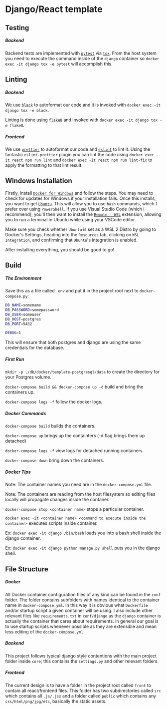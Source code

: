 # Django/React template

Testing
-----

##### Backend

Backend tests are implemented with [`pytest`](https://docs.pytest.org/en/latest/)
via [`tox`](https://tox.readthedocs.io/en/latest/). From the host system you need
to execute the command inside of the `django` container so `docker
exec -it django tox -e pytest` will accomplish this.

Linting
-----

##### Backend

We use [`black`](https://pypi.org/project/black/) to autoformat our code and it
is invoked with `docker exec -it django tox -e black`.

Linting is done using [`flake8`](https://pypi.org/project/flake8/) and invoked with
`docker exec -it django tox -e flake8`.

##### Frontend

We use [`prettier`](https://prettier.io/) to autoformat our code and [`eslint`](https://eslint.org/) to lint it.
Using the fantastic `eslint-prettier` plugin you can lint the code
using `docker exec -it react npm run lint` and `docker exec -it react npm run lint-fix` to apply the
formatting to that lint result.

Windows Installation
-----

Firstly, install [`Docker for Windows`](https://docs.docker.com/docker-for-windows/install/) and follow the steps. You may need to check for updates for Windows if your installation fails. Once this installs, you want to get [`Ubuntu`](https://ubuntu.com/download/desktop). This will allow you to use `bash` commands, which I prefer over using `PowerShell`. If you use Visual Studio Code (which I recommend), you'll then want to install the [`Remote - WSL`](https://marketplace.visualstudio.com/items?itemName=ms-vscode-remote.remote-wsl) extension, allowing you to run a terminal in Ubuntu while using your VSCode editor.

Make sure you check whether `Ubuntu` is set as a WSL 2 Distro by going to Docker's Settings, heading into the `Resources` tab, clicking on `WSL Integration`, and confirming that `Ubuntu`'s integration is enabled.

After installing everything, you should be good to go!

Build
-----

##### The Environment

Save this as a file called `.env` and put it in the project root next to
`docker-compose.py`:

```bash
DB_NAME=somename
DB_PASSWORD=somepassword
DB_USER=someuser
DB_HOST=postgres
DB_PORT=5432

DEBUG=1
```

This will ensure that both postgres and django are using the same credentials
for the database.

##### First Run

`mkdir -p ./db/docker/template-postgresql/data` to create the directory for your Postgres volume.

`docker-compose build && docker-compose up -d` build and bring the containers
up.

`docker-compose logs -f` follow the docker logs.


##### Docker Commands

`docker-compose build` builds the containers.

`docker-compose up` brings up the containters (-d flag brings them up detached)

`docker-compose logs -f` view logs for detached running containers.

`docker-compose down` bring down the containers.

##### Docker Tips

Note: The container names you need are in the `docker-compose.yml` file.

Note: The containers are reading from the host filesystem so editing files
locally will propagate changes inside the contaner.

`docker-compose stop <container name>` stops a particular container.

`docker exec -it <container name> <command to execute inside the container>`
executes scripts inside container.

Ex: `docker exec -it django /bin/bash` loads you into a bash shell inside the
django container.

Ex: `docker exec -it django python manage.py shell` puts you in the django
shell.

File Structure
-----

##### Docker

All Docker container configuration files of any kind can be found in the `conf` folder.
The folder contains subfolders with names identical to the container name in
`docker-compose.yml`. In this way it is obvious what `Dockerfile` and/or startup
script a given container will be using. I also include other relevant files like
`requirements.txt` in `conf/django` as the `django` container is actually the
container that cares about requirements. In general our goal is to use startup
scripts whenever possible as they are extensible and mean less editing of the
`docker-compose.yml`.

##### Backend

This project follows typical django style contentions with the main project
folder inside `core`; this contains the `settings.py` and other relevant folders.

##### Frontend

The current design is to have a folder in the project root called `front` to
contain all react/frontend files. This folder has two subdirectories called
`src` which contains all `.js/.jsx` and a folder called `public` which contains
any `css/html/png/jpg/etc`, basically the static assets.
